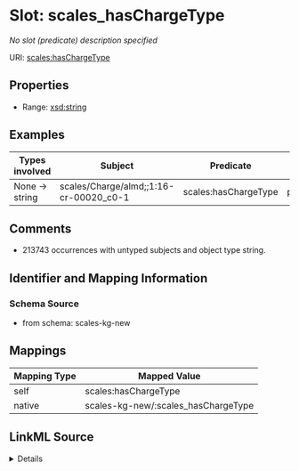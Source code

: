 

# Slot: scales_hasChargeType


_No slot (predicate) description specified_





URI: [scales:hasChargeType](http://schemas.scales-okn.org/rdf/scales#hasChargeType)



<!-- no inheritance hierarchy -->








## Properties

* Range: [xsd:string](xsd:string)






## Examples

| Types involved | Subject | Predicate | Object |
| --- | --- | --- | --- |
| None → string | scales/Charge/almd;;1:16-cr-00020_c0-1 | scales:hasChargeType | pending |


## Comments

* 213743 occurrences with untyped subjects and object type string.

## Identifier and Mapping Information







### Schema Source


* from schema: scales-kg-new




## Mappings

| Mapping Type | Mapped Value |
| ---  | ---  |
| self | scales:hasChargeType |
| native | scales-kg-new/:scales_hasChargeType |




## LinkML Source

<details>

```yaml
name: scales_hasChargeType
description: No slot (predicate) description specified
comments:
- 213743 occurrences with untyped subjects and object type string.
examples:
- description: None → string
  object:
    example_object: pending
    example_object_type: string
    example_predicate: scales:hasChargeType
    example_subject: scales/Charge/almd;;1:16-cr-00020_c0-1
    example_subject_type: None
from_schema: scales-kg-new
rank: 1000
slot_uri: scales:hasChargeType
alias: scales_hasChargeType
range: string

```
</details>